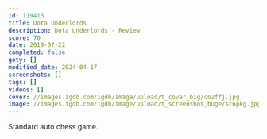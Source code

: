 ```yaml
---
id: 119416
title: Dota Underlords
description: Dota Underlords - Review
score: 70
date: 2019-07-22
completed: false
goty: []
modified_date: 2024-04-17
screenshots: []
tags: []
videos: []
cover: //images.igdb.com/igdb/image/upload/t_cover_big/co2ffj.jpg
image: //images.igdb.com/igdb/image/upload/t_screenshot_huge/sc6pkg.jpg
---
```

Standard auto chess game.